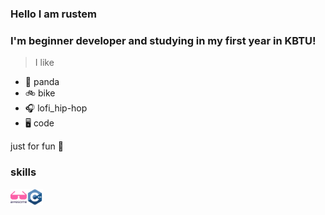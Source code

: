 ### Hello I am rustem

### I'm beginner developer and studying in my first year in KBTU!

> I like
- :panda_face: panda
- :bike: bike
- :headphones: lofi_hip-hop
- :desktop_computer: code

just for fun :sauropod:

### skills
[<img align="left" alt="just" width="26px" src="https://raw.githubusercontent.com/github/explore/80688e429a7d4ef2fca1e82350fe8e3517d3494d/topics/awesome/awesome.png" />][instagram]
[<img align="left" alt="C++" width="26px" src="https://raw.githubusercontent.com/github/explore/180320cffc25f4ed1bbdfd33d4db3a66eeeeb358/topics/cpp/cpp.png" />][instagram]
<br />
<br />
<br />

[instagram]: https://www.instagram.com/liu_rus/



